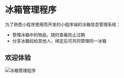# 冰箱管理程序

为了熟悉小程序使用而开发的小程序端的冰箱信息管理系统：

- 管理冰箱中的物品，随时查看防止过期
- 分享冰箱码给其他人，绑定后可共同管理同一冰箱

## 欢迎体验

![冰箱管理程序](https://cdn.img.wenhairu.com/images/2020/10/21/C3o3I.jpg)
